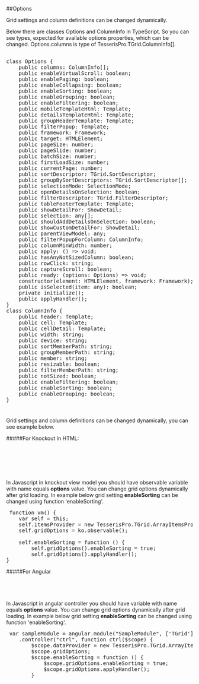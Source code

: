 ﻿##Options

Grid settings and column definitions can be changed dynamically.

Below there are classes Options and ColumnInfo in TypeScript. 
So you can see types, expected for available options properties, which can be changed.
Options.columns is type of TesserisPro.TGrid.ColumnInfo[]. 

<!--Start the highlighter-->
<pre class="brush: js">

class Options {
    public columns: ColumnInfo[];
    public enableVirtualScroll: boolean;
    public enablePaging: boolean;
    public enableCollapsing: boolean;
    public enableSorting: boolean;
    public enableGrouping: boolean;
    public enableFiltering: boolean;
    public mobileTemplateHtml: Template;
    public detailsTemplateHtml: Template;
    public groupHeaderTemplate: Template;
    public filterPopup: Template;
    public framework: Framework;
    public target: HTMLElement;
    public pageSize: number;
    public pageSlide: number;
    public batchSize: number;
    public firstLoadSize: number;
    public currentPage: number;
    public sortDescriptor: TGrid.SortDescriptor;
    public groupBySortDescriptors: TGrid.SortDescriptor[];
    public selectionMode: SelectionMode;
    public openDetailsOnSelection: boolean;
    public filterDescriptor: TGrid.FilterDescriptor;
    public tableFooterTemplate: Template;
    public showDetailFor: ShowDetail;
    public selection: any[];
    public shouldAddDetailsOnSelection: boolean;
    public showCustomDetailFor: ShowDetail;
    public parentViewModel: any;
    public filterPopupForColumn: ColumnInfo;
    public columnMinWidth: number;
    public apply: () => void;
    public hasAnyNotSizedColumn: boolean;
    public rowClick: string;
    public captureScroll: boolean;
    public ready: (options: Options) => void;
    constructor(element: HTMLElement, framework: Framework);
    public isSelected(item: any): boolean;
    private initialize();
    public applyHandler();
}
class ColumnInfo {
    public header: Template;
    public cell: Template;
    public cellDetail: Template;
    public width: string;
    public device: string;
    public sortMemberPath: string;
    public groupMemberPath: string;
    public member: string;
    public resizable: boolean;
    public filterMemberPath: string;
    public notSized: boolean;
    public enableFiltering: boolean;
    public enableSorting: boolean;
    public enableGrouping: boolean;
}

</pre>

#####
Grid settings and column definitions can be changed dynamically, you can see example below.

#####For Knockout
In HTML:
<!--Start the highlighter-->
<pre class="brush: html">
	<div id="test-knockout" data-bind="tgrid: { provider: itemsProvider, options: gridOptions}">
	</div>
</pre>
#####
In Javascript in knockout view model you should have observable variable with name equals **options** value. 
You can change grid options dynamically after grid loading. In example below grid setting **enableSorting**
can be changed using function 'enableSorting'.

<pre class="brush: js">
 function vm() {
    var self = this;
    self.itemsProvider = new TesserisPro.TGrid.ArrayItemsProvider(items);
    self.gridOptions = ko.observable();

    self.enableSorting = function () {
        self.gridOptions().enableSorting = true;
        self.gridOptions().applyHandler();
}
</pre>

#####For Angular

<pre class="brush: html">
	<t-grid id="test-angular" provider="itemsProvider" options="gridOptions">
	</t-grid>
</pre>
#####
In Javascript in angular controller you should have variable with name equals **options** value. 
You can change grid options dynamically after grid loading. In example below grid setting **enableSorting**
can be changed using function 'enableSorting'.

<pre class="brush:js">
 var sampleModule = angular.module("SampleModule", ['TGrid'])
    .controller("ctrl", function ctrl($scope) {
        $scope.dataProvider = new TesserisPro.TGrid.ArrayItemsProvider(items);
        $scope.gridOptions;
		$scope.enableSorting = function () {
            $scope.gridOptions.enableSorting = true;
            $scope.gridOptions.applyHandler();
		}
</pre>

#####

<script type="text/javascript">
    SyntaxHighlighter.highlight();
</script>